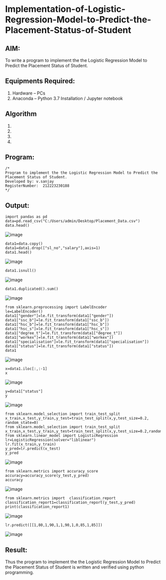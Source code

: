 # Implementation-of-Logistic-Regression-Model-to-Predict-the-Placement-Status-of-Student

## AIM:
To write a program to implement the the Logistic Regression Model to Predict the Placement Status of Student.

## Equipments Required:
1. Hardware – PCs
2. Anaconda – Python 3.7 Installation / Jupyter notebook

## Algorithm
1. 
2. 
3. 
4. 

## Program:
```
/*
Program to implement the the Logistic Regression Model to Predict the Placement Status of Student.
Developed by: v.sanjay
RegisterNumber:  212223230188
*/
```

## Output:
```
import pandas as pd
data=pd.read_csv("C:/Users/admin/Desktop/Placement_Data.csv")
data.head()
```
![image](https://github.com/sanjayy2431/Implementation-of-Logistic-Regression-Model-to-Predict-the-Placement-Status-of-Student/assets/149365143/ace4da3d-4eb1-4c52-8fbc-486544a0b5eb)
```
data1=data.copy()
data1=data1.drop(["sl_no","salary"],axis=1)
data1.head()
```
![image](https://github.com/sanjayy2431/Implementation-of-Logistic-Regression-Model-to-Predict-the-Placement-Status-of-Student/assets/149365143/057f505a-48ae-4053-8956-51a3fe4d0347)
```
data1.isnull()
```

![image](https://github.com/sanjayy2431/Implementation-of-Logistic-Regression-Model-to-Predict-the-Placement-Status-of-Student/assets/149365143/9d90fd32-6856-4bb3-b06e-19836eda4a70)
```
data1.duplicated().sum()
```
![image](https://github.com/sanjayy2431/Implementation-of-Logistic-Regression-Model-to-Predict-the-Placement-Status-of-Student/assets/149365143/034da63e-13af-483a-ae46-8768948cbd10)
```
from sklearn.preprocessing import LabelEncoder
le=LabelEncoder()
data1["gender"]=le.fit_transform(data1["gender"])
data1["ssc_b"]=le.fit_transform(data1["ssc_b"])
data1["hsc_b"]=le.fit_transform(data1["hsc_b"])
data1["hsc_s"]=le.fit_transform(data1["hsc_s"])
data1["degree_t"]=le.fit_transform(data1["degree_t"])
data1["workex"]=le.fit_transform(data1["workex"])
data1["specialisation"]=le.fit_transform(data1["specialisation"])
data1["status"]=le.fit_transform(data1["status"])
data1
```
![image](https://github.com/sanjayy2431/Implementation-of-Logistic-Regression-Model-to-Predict-the-Placement-Status-of-Student/assets/149365143/e87135d0-7f1e-47ea-8fcc-886eee8b380f)
```
x=data1.iloc[:,:-1]
x
```
![image](https://github.com/sanjayy2431/Implementation-of-Logistic-Regression-Model-to-Predict-the-Placement-Status-of-Student/assets/149365143/fd2ede0e-176a-45c6-9158-c18ba9b2d930)
```
y=data1["status"]
y
```
![image](https://github.com/sanjayy2431/Implementation-of-Logistic-Regression-Model-to-Predict-the-Placement-Status-of-Student/assets/149365143/0de8823d-ffb5-4405-80a7-d686975db8b7)
```
from sklearn.model_selection import train_test_split
x_train,x_test,y_train,y_test=train_test_split(x,y,test_size=0.2, random_state=0)
from sklearn.model_selection import train_test_split
x_train,x_test,y_train,y_test=train_test_split(x,y,test_size=0.2,random_state=0)
from sklearn.linear_model import LogisticRegression
lr=LogisticRegression(solver="liblinear")
lr.fit(x_train,y_train)
y_pred=lr.predict(x_test)
y_pred
```
![image](https://github.com/sanjayy2431/Implementation-of-Logistic-Regression-Model-to-Predict-the-Placement-Status-of-Student/assets/149365143/43773e61-93af-4366-89b2-d9eea9c8a87a)
```
from sklearn.metrics import accuracy_score
accuracy=accuracy_score(y_test,y_pred)
accuracy
```
![image](https://github.com/sanjayy2431/Implementation-of-Logistic-Regression-Model-to-Predict-the-Placement-Status-of-Student/assets/149365143/92f5972f-910d-4519-87cb-9538e1253489)
```
from sklearn.metrics import  classification_report
classification_report1=classification_report(y_test,y_pred)
print(classification_report1)
```
![image](https://github.com/sanjayy2431/Implementation-of-Logistic-Regression-Model-to-Predict-the-Placement-Status-of-Student/assets/149365143/2b4ee5d4-25a1-42ab-8ead-6bc378546d82)
```
lr.predict([[1,80,1,90,1,1,90,1,0,85,1,85]])
```
![image](https://github.com/sanjayy2431/Implementation-of-Logistic-Regression-Model-to-Predict-the-Placement-Status-of-Student/assets/149365143/4014a5dc-2496-479c-92f9-33faabc1540f)












## Result:
Thus the program to implement the the Logistic Regression Model to Predict the Placement Status of Student is written and verified using python programming.
